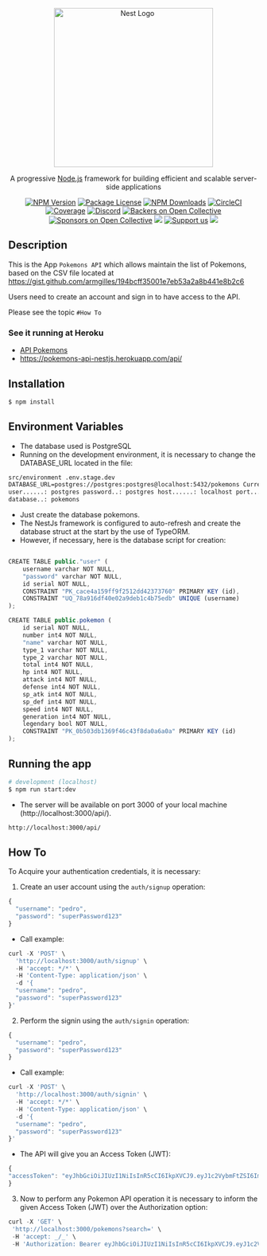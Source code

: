 <p align="center">
  <a href="http://nestjs.com/" target="blank"><img src="https://nestjs.com/img/logo_text.svg" width="320" alt="Nest Logo" /></a>
</p>

[circleci-image]: https://img.shields.io/circleci/build/github/nestjs/nest/master?token=abc123def456
[circleci-url]: https://circleci.com/gh/nestjs/nest

  <p align="center">A progressive <a href="http://nodejs.org" target="_blank">Node.js</a> framework for building efficient and scalable server-side applications</p>
    <p align="center">
<a href="https://www.npmjs.com/~nestjscore" target="_blank"><img src="https://img.shields.io/npm/v/@nestjs/core.svg" alt="NPM Version" /></a>
<a href="https://www.npmjs.com/~nestjscore" target="_blank"><img src="https://img.shields.io/npm/l/@nestjs/core.svg" alt="Package License" /></a>
<a href="https://www.npmjs.com/~nestjscore" target="_blank"><img src="https://img.shields.io/npm/dm/@nestjs/common.svg" alt="NPM Downloads" /></a>
<a href="https://circleci.com/gh/nestjs/nest" target="_blank"><img src="https://img.shields.io/circleci/build/github/nestjs/nest/master" alt="CircleCI" /></a>
<a href="https://coveralls.io/github/nestjs/nest?branch=master" target="_blank"><img src="https://coveralls.io/repos/github/nestjs/nest/badge.svg?branch=master#9" alt="Coverage" /></a>
<a href="https://discord.gg/G7Qnnhy" target="_blank"><img src="https://img.shields.io/badge/discord-online-brightgreen.svg" alt="Discord"/></a>
<a href="https://opencollective.com/nest#backer" target="_blank"><img src="https://opencollective.com/nest/backers/badge.svg" alt="Backers on Open Collective" /></a>
<a href="https://opencollective.com/nest#sponsor" target="_blank"><img src="https://opencollective.com/nest/sponsors/badge.svg" alt="Sponsors on Open Collective" /></a>
  <a href="https://paypal.me/kamilmysliwiec" target="_blank"><img src="https://img.shields.io/badge/Donate-PayPal-ff3f59.svg"/></a>
    <a href="https://opencollective.com/nest#sponsor"  target="_blank"><img src="https://img.shields.io/badge/Support%20us-Open%20Collective-41B883.svg" alt="Support us"></a>
  <a href="https://twitter.com/nestframework" target="_blank"><img src="https://img.shields.io/twitter/follow/nestframework.svg?style=social&label=Follow"></a>
</p>
  <!--[![Backers on Open Collective](https://opencollective.com/nest/backers/badge.svg)](https://opencollective.com/nest#backer)
  [![Sponsors on Open Collective](https://opencollective.com/nest/sponsors/badge.svg)](https://opencollective.com/nest#sponsor)-->

## Description

This is the App `Pokemons API` which allows maintain the list of Pokemons, based on the CSV file located at https://gist.github.com/armgilles/194bcff35001e7eb53a2a8b441e8b2c6

Users need to create an account and sign in to have access to the API.

Please see the topic `#How To`

### See it running at Heroku

- [API Pokemons](https://pokemons-api-nestjs.herokuapp.com/api/)
- https://pokemons-api-nestjs.herokuapp.com/api/

## Installation

```bash
$ npm install
```

## Environment Variables

- The database used is PostgreSQL
- Running on the development environment, it is necessary to change the DATABASE_URL located in the file:

```html
src/environment .env.stage.dev
DATABASE_URL=postgres://postgres:postgres@localhost:5432/pokemons Current value:
user......: postgres password..: postgres host......: localhost port......: 5432
database..: pokemons
```

- Just create the database pokemons.
- The NestJs framework is configured to auto-refresh and create the database struct at the start by the use of TypeORM.
- However, if necessary, here is the database script for creation:

```javascript

CREATE TABLE public."user" (
	username varchar NOT NULL,
	"password" varchar NOT NULL,
	id serial NOT NULL,
	CONSTRAINT "PK_cace4a159ff9f2512dd42373760" PRIMARY KEY (id),
	CONSTRAINT "UQ_78a916df40e02a9deb1c4b75edb" UNIQUE (username)
);

CREATE TABLE public.pokemon (
	id serial NOT NULL,
	number int4 NOT NULL,
	"name" varchar NOT NULL,
	type_1 varchar NOT NULL,
	type_2 varchar NOT NULL,
	total int4 NOT NULL,
	hp int4 NOT NULL,
	attack int4 NOT NULL,
	defense int4 NOT NULL,
	sp_atk int4 NOT NULL,
	sp_def int4 NOT NULL,
	speed int4 NOT NULL,
	generation int4 NOT NULL,
	legendary bool NOT NULL,
	CONSTRAINT "PK_0b503db1369f46c43f8da0a6a0a" PRIMARY KEY (id)
);

```

## Running the app

```bash
# development (localhost)
$ npm run start:dev

```

- The server will be available on port 3000 of your local machine (http://localhost:3000/api/).

```bash
http://localhost:3000/api/
```

## How To

To Acquire your authentication credentials, it is necessary:

1. Create an user account using the `auth/signup` operation:

```javascript
{
  "username": "pedro",
  "password": "superPassword123"
}
```

- Call example:

```javascript
curl -X 'POST' \
  'http://localhost:3000/auth/signup' \
  -H 'accept: */*' \
  -H 'Content-Type: application/json' \
  -d '{
  "username": "pedro",
  "password": "superPassword123"
}'
```

2. Perform the signin using the `auth/signin` operation:

```javascript
{
  "username": "pedro",
  "password": "superPassword123"
}
```

- Call example:

```javascript
curl -X 'POST' \
  'http://localhost:3000/auth/signin' \
  -H 'accept: */*' \
  -H 'Content-Type: application/json' \
  -d '{
  "username": "pedro",
  "password": "superPassword123"
}'
```

- The API will give you an Access Token (JWT):

```javascript
{
"accessToken": "eyJhbGciOiJIUzI1NiIsInR5cCI6IkpXVCJ9.eyJ1c2VybmFtZSI6Im5hamliIiwiaWF0IjoxNjMzMzExOTQ0LCJleHAiOjE2MzMzMTU1NDR9.-b5KVUmbj-NRP4WFP1ofE44LMCZFoOVCroBPz39BLTo"
}
```

3. Now to perform any Pokemon API operation it is necessary to inform the given Access Token (JWT) over the Authorization option:

```javascript
curl -X 'GET' \
 'http://localhost:3000/pokemons?search=' \
 -H 'accept: _/_' \
 -H 'Authorization: Bearer eyJhbGciOiJIUzI1NiIsInR5cCI6IkpXVCJ9.eyJ1c2VybmFtZSI6Im5hamliIiwiaWF0IjoxNjMzMzExOTQ0LCJleHAiOjE2MzMzMTU1NDR9.-b5KVUmbj-NRP4WFP1ofE44LMCZFoOVCroBPz39BLTo'
```
